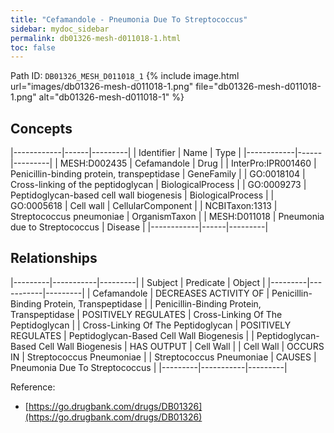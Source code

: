 ```yaml
---
title: "Cefamandole - Pneumonia Due To Streptococcus"
sidebar: mydoc_sidebar
permalink: db01326-mesh-d011018-1.html
toc: false 
---
```



Path ID: `DB01326_MESH_D011018_1`
{% include image.html url="images/db01326-mesh-d011018-1.png" file="db01326-mesh-d011018-1.png" alt="db01326-mesh-d011018-1" %}

## Concepts

|------------|------|---------|
| Identifier | Name | Type    |
|------------|------|---------|
| MESH:D002435 | Cefamandole | Drug |
| InterPro:IPR001460 | Penicillin-binding protein, transpeptidase | GeneFamily |
| GO:0018104 | Cross-linking of the peptidoglycan | BiologicalProcess |
| GO:0009273 | Peptidoglycan-based cell wall biogenesis | BiologicalProcess |
| GO:0005618 | Cell wall | CellularComponent |
| NCBITaxon:1313 | Streptococcus pneumoniae | OrganismTaxon |
| MESH:D011018 | Pneumonia due to Streptococcus | Disease |
|------------|------|---------|

## Relationships

|---------|-----------|---------|
| Subject | Predicate | Object  |
|---------|-----------|---------|
| Cefamandole | DECREASES ACTIVITY OF | Penicillin-Binding Protein, Transpeptidase |
| Penicillin-Binding Protein, Transpeptidase | POSITIVELY REGULATES | Cross-Linking Of The Peptidoglycan |
| Cross-Linking Of The Peptidoglycan | POSITIVELY REGULATES | Peptidoglycan-Based Cell Wall Biogenesis |
| Peptidoglycan-Based Cell Wall Biogenesis | HAS OUTPUT | Cell Wall |
| Cell Wall | OCCURS IN | Streptococcus Pneumoniae |
| Streptococcus Pneumoniae | CAUSES | Pneumonia Due To Streptococcus |
|---------|-----------|---------|

Reference: 
  - [https://go.drugbank.com/drugs/DB01326](https://go.drugbank.com/drugs/DB01326)
